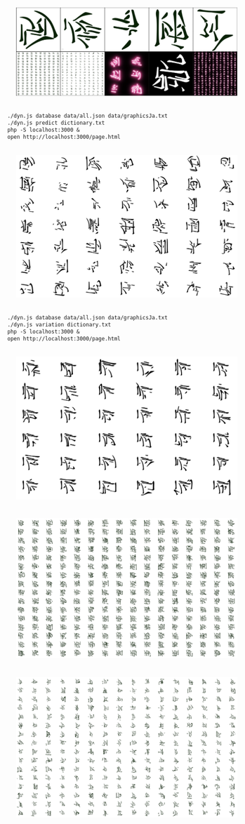 
<img src="images/collage.jpg" alt="variations on the top left bone pile" width="auto" style="padding: 20px"/>


```{bash}
./dyn.js database data/all.json data/graphicsJa.txt
./dyn.js predict dictionary.txt
php -S localhost:3000 &
open http://localhost:3000/page.html
```


<img src="images/examples.jpg" alt="random pile of bones" width="auto" style="padding: 20px"/>

```{bash}
./dyn.js database data/all.json data/graphicsJa.txt
./dyn.js variation dictionary.txt
php -S localhost:3000 &
open http://localhost:3000/page.html
```

<img src="images/variations.jpg" alt="variations on the top left bone pile" width="auto" style="padding: 20px"/>

<img src="images/variations02.jpg" alt="variations on the top left bone pile" width="auto" style="padding: 20px"/>

<img src="images/variations03.jpg" alt="variations on the top left bone pile" width="auto" style="padding: 20px"/>
